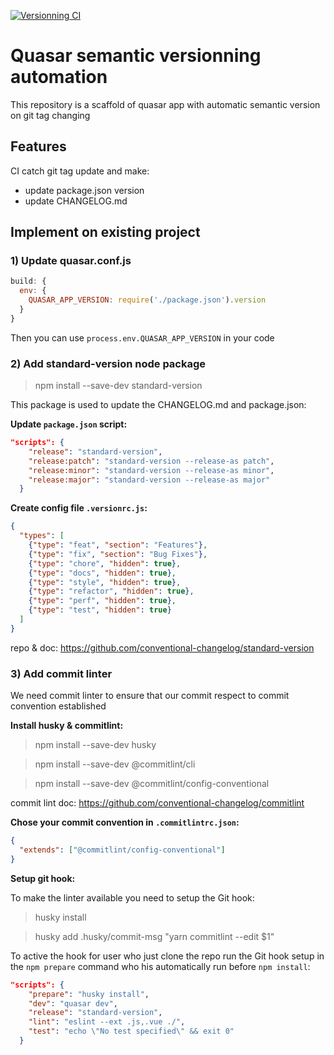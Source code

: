 [![Versionning CI](https://github.com/acroquelois/quasar-semantic-release-poc/actions/workflows/versionning.yml/badge.svg)](https://github.com/acroquelois/quasar-semantic-release-poc/actions/workflows/versionning.yml)

# Quasar semantic versionning automation

This repository is a scaffold of quasar app with automatic semantic version on git tag changing

## Features
CI catch git tag update and make:
* update package.json version
* update CHANGELOG.md

## Implement on existing project

### 1) Update quasar.conf.js

```js
build: {
  env: {
    QUASAR_APP_VERSION: require('./package.json').version
  }
}
```

Then you can use ```process.env.QUASAR_APP_VERSION``` in your code

### 2) Add standard-version node package

> npm install --save-dev standard-version

This package is used to update the CHANGELOG.md and package.json:

**Update ```package.json``` script:**

```json
"scripts": {
    "release": "standard-version",
    "release:patch": "standard-version --release-as patch",
    "release:minor": "standard-version --release-as minor",
    "release:major": "standard-version --release-as major"
  }
  ```

**Create config file ```.versionrc.js```:**


```json
{
  "types": [
    {"type": "feat", "section": "Features"},
    {"type": "fix", "section": "Bug Fixes"},
    {"type": "chore", "hidden": true},
    {"type": "docs", "hidden": true},
    {"type": "style", "hidden": true},
    {"type": "refactor", "hidden": true},
    {"type": "perf", "hidden": true},
    {"type": "test", "hidden": true}
  ]
}

```
repo & doc: https://github.com/conventional-changelog/standard-version

### 3) Add commit linter

We need commit linter to ensure that our commit respect to commit convention established

**Install husky & commitlint:**
> npm install --save-dev husky

> npm install --save-dev @commitlint/cli

> npm install --save-dev @commitlint/config-conventional


commit lint doc: https://github.com/conventional-changelog/commitlint

**Chose your commit convention in ```.commitlintrc.json```:**

```json
{
  "extends": ["@commitlint/config-conventional"]
}
```

**Setup git hook:**

To make the linter available you need to setup the Git hook:
> husky install

> husky add .husky/commit-msg "yarn commitlint --edit $1"

To active the hook for user who just clone the repo run the Git hook setup in the ```npm prepare``` command who his automatically run before ```npm install```:

```json
"scripts": {
    "prepare": "husky install",
    "dev": "quasar dev",
    "release": "standard-version",
    "lint": "eslint --ext .js,.vue ./",
    "test": "echo \"No test specified\" && exit 0"
  }
```
